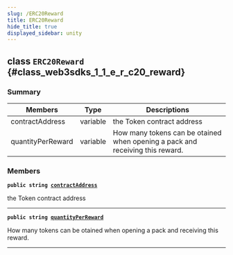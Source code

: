```yaml
---
slug: /ERC20Reward
title: ERC20Reward
hide_title: true
displayed_sidebar: unity
---
```


## class `ERC20Reward` {#class_web3sdks_1_1_e_r_c20_reward}

### Summary

| Members           | Type     | Descriptions                                                                  |
| ----------------- | -------- | ----------------------------------------------------------------------------- |
| contractAddress   | variable | the Token contract address                                                    |
| quantityPerReward | variable | How many tokens can be otained when opening a pack and receiving this reward. |

### Members

**`public string `[`contractAddress`](#class_web3sdks_1_1_e_r_c20_reward_1abca3100fcdb1b66cebd9a5a75f5b4c45)**

the Token contract address

---

**`public string `[`quantityPerReward`](#class_web3sdks_1_1_e_r_c20_reward_1a42aee7250aa400306c015c23e95af703)**

How many tokens can be otained when opening a pack and receiving this reward.

---
